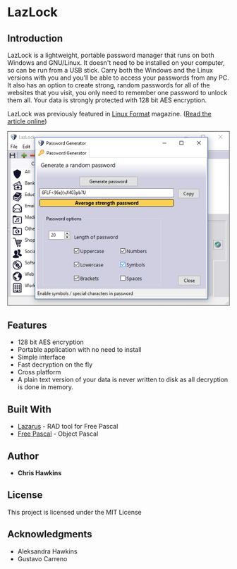 # LazLock

## Introduction

LazLock is a lightweight, portable password manager that runs on both Windows and GNU/Linux.
It doesn't need to be installed on your computer, so can be run from a USB stick. Carry both the Windows and the Linux versions with you and you'll be able to access your passwords from any PC.
It also has an option to create strong, random passwords for all of the websites that you visit, you only need to remember one password to unlock them all. 
Your data is strongly protected with 128 bit AES encryption.

LazLock was previously featured in [Linux Format](https://www.linuxformat.com/) magazine. ([Read the article online](https://pressreader.com/article/282187946414121))

![Password Generator](https://raw.githubusercontent.com/cyberfilth/LazLock/master/LazLockPWGenerator.png)

## Features
* 128 bit AES encryption
* Portable application with no need to install
* Simple interface
* Fast decryption on the fly
* Cross platform
* A plain text version of your data is never written to disk as all decryption is done in memory.

## Built With

* [Lazarus](https://sourceforge.net/projects/lazarus/) - RAD tool for Free Pascal
* [Free Pascal](https://www.freepascal.org/) - Object Pascal

## Author

* **Chris Hawkins** 

## License

This project is licensed under the MIT License

## Acknowledgments

* Aleksandra Hawkins
* Gustavo Carreno
